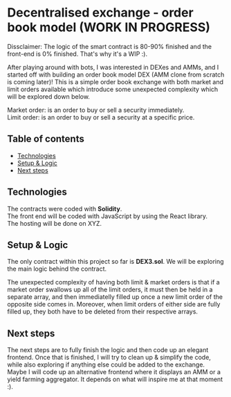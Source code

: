 # Decentralised exchange - order book model (WORK IN PROGRESS)

Dissclaimer: The logic of the smart contract is 80-90% finished and the front-end is 0% finished. That's why it's a WIP :).

After playing around with bots, I was interested in DEXes and AMMs, and I started off with building an order book model DEX (AMM clone from scratch is coming later)! This is a simple order book exchange with both market and limit orders available which introduce some unexpected complexity which will be explored down below.

Market order: is an order to buy or sell a security immediately. <br>
Limit order: is an order to buy or sell a security at a specific price. <br>

## Table of contents

* [Technologies](#technologies)
* [Setup & Logic](#setup)
* [Next steps](#next-steps)

## Technologies

The contracts were coded with **Solidity**. <br>
The front end will be coded with JavaScript by using the React library. <br>
The hosting will be done on XYZ. <br>
	
## Setup & Logic

The only contract within this project so far is **DEX3.sol**. We will be exploring the main logic behind the contract.

The unexpected complexity of having both limit & market orders is that if a market order swallows up all of the limit orders, it must then be held in a separate array, and then immediatelly filled up once a new limit order of the opposite side comes in. Moreover, when limit orders of either side are fully filled up, they both have to be deleted from their respective arrays.


## Next steps

The next steps are to fully finish the logic and then code up an elegant frontend. Once that is finished, I will try to clean up & simplify the code, while also exploring if anything else could be added to the exchange. Maybe I will code up an alternative frontend where it displays an AMM or a yield farming aggregator. It depends on what will inspire me at that moment :).
